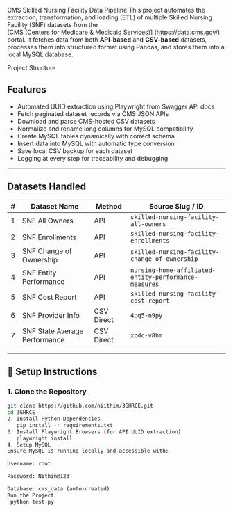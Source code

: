  CMS Skilled Nursing Facility Data Pipeline
This project automates the extraction, transformation, and loading (ETL) of multiple Skilled Nursing Facility (SNF) datasets from the  
   [CMS (Centers for Medicare & Medicaid Services)] (https://data.cms.gov/) portal. 
It fetches data from both **API-based** and **CSV-based** datasets, processes them into structured format using Pandas, and stores them into a local MySQL database.

Project Structure

##  Features

-  Automated UUID extraction using Playwright from Swagger API docs
-  Fetch paginated dataset records via CMS JSON APIs
-  Download and parse CMS-hosted CSV datasets
-  Normalize and rename long columns for MySQL compatibility
-  Create MySQL tables dynamically with correct schema
-  Insert data into MySQL with automatic type conversion
-  Save local CSV backup for each dataset
-  Logging at every step for traceability and debugging

---

##  Datasets Handled

| # | Dataset Name                         | Method     | Source Slug / ID |
|---|--------------------------------------|------------|------------------|
| 1 | SNF All Owners                       | API        | `skilled-nursing-facility-all-owners` |
| 2 | SNF Enrollments                      | API        | `skilled-nursing-facility-enrollments` |
| 3 | SNF Change of Ownership              | API        | `skilled-nursing-facility-change-of-ownership` |
| 4 | SNF Entity Performance               | API        | `nursing-home-affiliated-entity-performance-measures` |
| 5 | SNF Cost Report                      | API        | `skilled-nursing-facility-cost-report` |
| 6 | SNF Provider Info                    | CSV Direct | `4pq5-n9py` |
| 7 | SNF State Average Performance        | CSV Direct | `xcdc-v8bm` |

---

## 🔧 Setup Instructions

### 1. Clone the Repository

```bash
git clone https://github.com/niithim/3GHRCE.git
cd 3GHRCE
2. Install Python Dependencies
   pip install -r requirements.txt
3. Install Playwright Browsers (for API UUID extraction)
   playwright install
4. Setup MySQL
Ensure MySQL is running locally and accessible with:

Username: root

Password: Nithin@123

Database: cms_data (auto-created)
Run the Project
 python test.py

